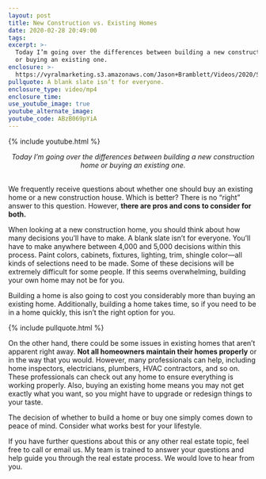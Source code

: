 ```yaml
---
layout: post
title: New Construction vs. Existing Homes
date: 2020-02-28 20:49:00
tags:
excerpt: >-
  Today I’m going over the differences between building a new construction home
  or buying an existing one.
enclosure: >-
  https://vyralmarketing.s3.amazonaws.com/Jason+Bramblett/Videos/2020/Should+You+Buy+New+Construction_+-+Jason+Bramblett+Real+Estate.mp4
pullquote: A blank slate isn’t for everyone.
enclosure_type: video/mp4
enclosure_time:
use_youtube_image: true
youtube_alternate_image:
youtube_code: ABzB069pYiA
---
```


{% include youtube.html %}

<center><em>Today I&rsquo;m going over the differences between building a new construction home or buying an existing one.</em></center>

<center>&nbsp;</center>

We frequently receive questions about whether one should buy an existing home or a new construction house. Which is better? There is no “right” answer to this question. However, **there are pros and cons to consider for both.&nbsp;**

When looking at a new construction home, you should think about how many decisions you’ll have to make. A blank slate isn’t for everyone. You’ll have to make anywhere between 4,000 and 5,000 decisions within this process. Paint colors, cabinets, fixtures, lighting, trim, shingle color—all kinds of selections need to be made. Some of these decisions will be extremely difficult for some people. If this seems overwhelming, building your own home may not be for you.&nbsp;

Building a home is also going to cost you considerably more than buying an existing home. Additionally, building a home takes time, so if you need to be in a home quickly, this isn’t the right option for you.

{% include pullquote.html %}

On the other hand, there could be some issues in existing homes that aren’t apparent right away. **Not all homeowners maintain their homes properly** or in the way that you would. However, many professionals can help, including home inspectors, electricians, plumbers, HVAC contractors, and so on. These professionals can check out any home to ensure everything is working properly. Also, buying an existing home means you may not get exactly what you want, so you might have to upgrade or redesign things to your taste.&nbsp;

The decision of whether to build a home or buy one simply comes down to peace of mind. Consider what works best for your lifestyle.

If you have further questions about this or any other real estate topic, feel free to call or email us. My team is trained to answer your questions and help guide you through the real estate process. We would love to hear from you.

&nbsp;

&nbsp;